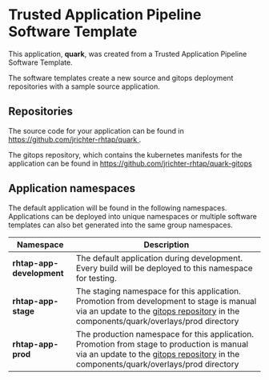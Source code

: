 # Trusted Application Pipeline Software Template

This application, **quark**, was created from a Trusted Application Pipeline Software Template.

The software templates create a new source and gitops deployment repositories with a sample source application. 

## Repositories

The source code for your application can be found in [https://github.com/jrichter-rhtap/quark ](https://github.com/jrichter-rhtap/quark ).
 
The gitops repository, which contains the kubernetes manifests for the application can be found in 
[https://github.com/jrichter-rhtap/quark-gitops ](https://github.com/jrichter-rhtap/quark-gitops ) 

## Application namespaces 

The default application will be found in the following namespaces. Applications can be deployed into unique namespaces or multiple software templates can also bet generated into the same group namespaces.  

|  Namespace   |  Description   |  
| -------- | -------- |   
| **rhtap-app-development** | The default application during development. Every build will be deployed to this namespace for testing. | 
| **rhtap-app-stage** | The staging namespace for this application. Promotion from development to stage is manual via an update to the [gitops repository](https://github.com/jrichter-rhtap/quark-gitops ) in the components/quark/overlays/prod directory |  
| **rhtap-app-prod** | The production namespace for this application. Promotion from stage to production is manual via an update to the [gitops repository](https://github.com/jrichter-rhtap/quark-gitops ) in the components/quark/overlays/prod directory | 